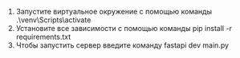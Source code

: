 1. Запустите виртуальное окружение с помощью команды
.\venv\Scripts\activate 
2. Установите все зависимости с помощью команды 
pip install -r requirements.txt
3. Чтобы запустить сервер введите команду 
fastapi dev main.py
